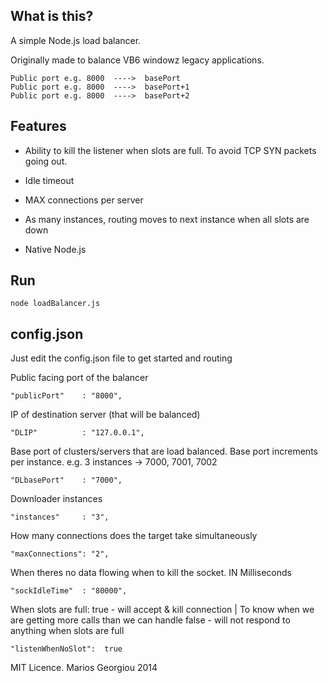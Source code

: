 
What is this?
------------

A simple Node.js load balancer.

Originally made to balance VB6 windowz legacy applications.


    Public port e.g. 8000  ---->  basePort
    Public port e.g. 8000  ---->  basePort+1
    Public port e.g. 8000  ---->  basePort+2


Features
-----------

+ Ability to kill the listener when slots are full. To avoid TCP SYN packets going out.

+ Idle timeout

+ MAX connections per server

+ As many instances, routing moves to next instance when all slots are down

+ Native Node.js




Run
--------

    node loadBalancer.js



config.json
-------------
Just edit the config.json file to get started and routing


Public facing port of the balancer

    "publicPort" 	: "8000",


IP of destination server (that will be balanced)

    "DLIP"			: "127.0.0.1",

Base port of clusters/servers that are load balanced. Base port increments per instance.
e.g. 3 instances -> 7000, 7001, 7002

    "DLbasePort" 	: "7000",


Downloader instances

    "instances"	 	: "3",


How many connections does the target take simultaneously

    "maxConnections": "2",


When theres no data flowing when to kill the socket. IN Milliseconds

    "sockIdleTime"  : "80000",


When slots are full:
true  - will accept & kill connection | To know when we are getting more calls than we can handle
false - will not respond to anything when slots are full

    "listenWhenNoSlot":  true




MIT Licence. Marios Georgiou 2014

